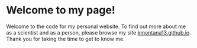 # Welcome to my page!

Welcome to the code for my personal website. To find out more about me as a scientist and as a person, please browse my site [kmontana13.github.io](https://kmontana13.github.io/). Thank you for taking the time to get to know me.
